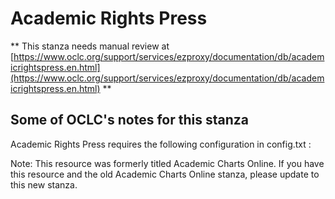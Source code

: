 # Academic Rights Press
** This stanza needs manual review at [https://www.oclc.org/support/services/ezproxy/documentation/db/academicrightspress.en.html](https://www.oclc.org/support/services/ezproxy/documentation/db/academicrightspress.en.html) **

## Some of OCLC's notes for this stanza

Academic Rights Press requires the following configuration in config.txt :

Note: This resource was formerly titled Academic Charts Online. If you have this resource and the old Academic Charts Online stanza, please update to this new stanza.
